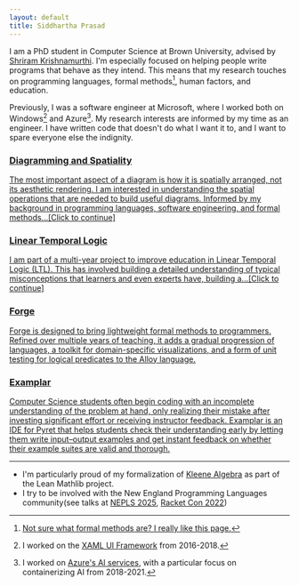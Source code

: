 ```yaml
---
layout: default
title: Siddhartha Prasad
---
```


I am a PhD student in Computer Science at Brown University, advised by [Shriram Krishnamurthi](https://cs.brown.edu/~sk/). I'm especially focused on helping people write programs that behave as they intend. This means that my research touches on programming languages, formal methods[^1], human factors, and education.

Previously, I was a software engineer at Microsoft, where I worked both on Windows[^2] and Azure[^3]. My research interests are informed by my time as an engineer. I have written code that doesn't do what I want it to, and I want to spare everyone else the indignity.


[^1]: [Not sure what formal methods are? I really like this page.](https://shemesh.larc.nasa.gov/fm/fm-what.html)

[^2]: I worked on the [XAML UI Framework](https://github.com/microsoft/microsoft-ui-xaml) from 2016-2018.
[^3]: I worked on [Azure's AI services](https://azure.microsoft.com/en-us/products/ai-services), with a particular focus on containerizing AI from 2018-2021.




<div class="project-list">

  <a href="/diagramming" class="project-card-link">
    <div class="project-card">
      <h3 class="project-title">Diagramming and Spatiality</h3>
      <p class="project-description">
      The most important aspect of a diagram is how it is spatially arranged, not its aesthetic rendering. I am interested in understanding the
      spatial operations that are needed to build useful diagrams. Informed by my background in programming languages, software engineering, and formal methods...[Click to continue]
      </p>
    </div>
  </a>

  <a href="/lineartemporallogic" class="project-card-link">
    <div class="project-card">
      <h3 class="project-title">Linear Temporal Logic</h3>
      <p class="project-description">
        I am part of a multi-year project to improve education in Linear Temporal Logic (LTL).
        This has involved building a detailed understanding of 
        typical misconceptions that learners and even experts have, building a...[Click to continue]
      </p>
    </div>
  </a>




  <a href="https://forge-fm.org" class="project-card-link">
    <div class="project-card">
      <h3 class="project-title">Forge</h3>
      <p class="project-description">Forge is designed to bring lightweight formal
      methods to programmers. Refined over multiple years of teaching, it adds a gradual progression of languages, a toolkit for domain-specific visualizations, and a form of unit testing for logical predicates to the Alloy language.

</p>
    </div>
  </a>

  <a href="https://blog.brownplt.org/2024/01/01/examplar.html" class="project-card-link">
    <div class="project-card">
      <h3 class="project-title">Examplar</h3>
      <p class="project-description">
      Computer Science students often begin coding with an incomplete understanding of the problem at hand, only realizing their mistake after investing significant effort or receiving instructor feedback. Examplar is an IDE for Pyret that helps students check their understanding early by letting them write input–output examples and get instant feedback on whether their example suites are valid and thorough.
      </p>
    </div>
  </a>

</div>




---


- I'm particularly proud of my formalization of [Kleene Algebra](https://leanprover-community.github.io/mathlib4_docs/Mathlib/Algebra/Order/Kleene.html) as part of the Lean Mathlib project.
- I try to be involved with the New England Programming Languages community(see talks at [NEPLS 2025](https://nepls.org/Events/34/abstracts.html#prasad), [Racket Con 2022](https://con.racket-lang.org/2022/))

